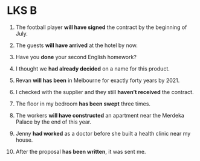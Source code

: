 # LKS B

1. The football player **will have signed** the contract by the beginning of July.

2. The guests **will have arrived** at the hotel by now.

3. Have you **done** your second English homework?

4. I thought we **had already decided** on a name for this product.

5. Revan  **will has been** in Melbourne  for exactly forty years by 2021.

6. I checked with the supplier and they still **haven’t received** the contract.

7. The floor in my bedroom **has been swept** three times.

8. The workers **will have constructed** an apartment near the Merdeka Palace by the end of this year.

9. Jenny **had worked** as a doctor before she built a health clinic near my house.

10. After the proposal **has been written**, it was sent me.
